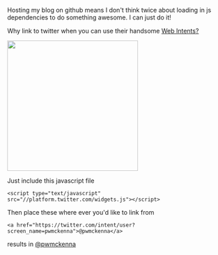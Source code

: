 Hosting my blog on github means I don't think twice about loading in js dependencies to do something awesome. I can just do it! 

Why link to twitter when you can use their handsome [Web Intents?](https://dev.twitter.com/docs/intents)

<img height="300px" src="../../../images/intent.png" />

Just include this javascript file  

```
<script type="text/javascript" src="//platform.twitter.com/widgets.js"></script>
```

Then place these where ever you'd like to link from  

```
<a href="https://twitter.com/intent/user?screen_name=pwmckenna">@pwmckenna</a>
```

results in <a href="https://twitter.com/intent/user?screen_name=pwmckenna">@pwmckenna</a>